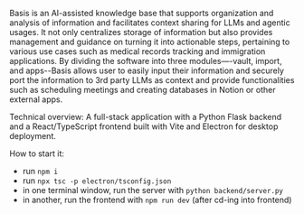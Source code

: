 Basis is an AI-assisted knowledge base that supports organization and analysis of information and facilitates context sharing for LLMs and agentic usages. It not only centralizes storage of information but also provides management and guidance on turning it into actionable steps, pertaining to various use cases such as medical records tracking and immigration applications.  By dividing the software into three modules—-vault, import, and apps--Basis allows user to easily input their information and securely port the information to 3rd party LLMs as context and provide functionalities such as scheduling meetings and creating databases in Notion or other external apps.

Technical overview:
A full-stack application with a Python Flask backend and a React/TypeScript frontend built with Vite and Electron for desktop deployment. 

How to start it:

- run `npm i`
- run `npx tsc -p electron/tsconfig.json`
- in one terminal window, run the server with `python backend/server.py`
- in another, run the frontend with `npm run dev` (after cd-ing into frontend)
